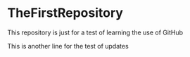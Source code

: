 # TheFirstRepository

This repository is just for a test of learning the use of GitHub

This is another line for the test of updates
